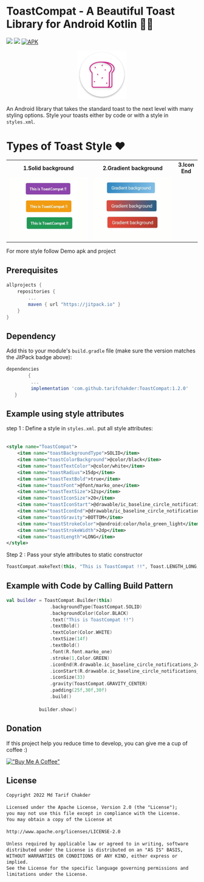 # ToastCompat - A Beautiful Toast Library for Android Kotlin 🤩🔥

[![](https://img.shields.io/badge/API-16%2B-brightgreen.svg?style=flat)](https://android-arsenal.com/api?level=16#l16)
[![](https://jitpack.io/v/tarifchakder/ToastCompat.svg)](https://jitpack.io/#tarifchakder/ToastCompat)
[![APK](https://img.shields.io/badge/Download-Demo-brightgreen.svg)](https://github.com/tarifchakder/ToastCompat/blob/master/ToastCompat-apk-demo.apk)

<div align="center">
	<img src="https://github.com/tarifchakder/ToastCompat/blob/master/ic_launcher.png" width="128">
</div>

An Android library that takes the standard toast to the next level with many styling options.
Style your toasts either by code or with a style in `styles.xml`.


# Types of Toast Style ❤️

<table style="width:100%">
  <tr>
    <th>1.Solid background</th>
    <th>2.Gradient background</th>
    <th>3.Icon End</th>
  </tr>
  <tr>
    <td><img src = "https://github.com/tarifchakder/ToastCompat/blob/master/screenshots/png_20220126_144452_0000.png"/></td>
    <td><img src = "https://github.com/tarifchakder/ToastCompat/blob/master/screenshots/png_20220126_145846_0000.png"/></td>
  </tr>
</table>

For more style follow Demo apk and project 


## Prerequisites

```gradle
allprojects {
	repositories {
		...
		maven { url "https://jitpack.io" }
	}
}
```

## Dependency

Add this to your module's `build.gradle` file (make sure the version matches the JitPack badge above):

```gradle
dependencies 
        {
         ...
         implementation 'com.github.tarifchakder:ToastCompat:1.2.0'
   }
```

## Example using style attributes

step 1 : Define a style in `styles.xml`. put all style attributes:

```xml

<style name="ToastCompat">
    <item name="toastBackgroundType">SOLID</item>
    <item name="toastColorBackground">@color/black</item>
    <item name="toastTextColor">@color/white</item>
    <item name="toastRadius">15dp</item>
    <item name="toastTextBold">true</item>
    <item name="toastFont">@font/marko_one</item>
    <item name="toastTextSize">12sp</item>
    <item name="toastIconSize">20</item>
    <item name="toastIconStart">@drawable/ic_baseline_circle_notifications_24</item>
    <item name="toastIconEnd">@drawable/ic_baseline_circle_notifications_24</item>
    <item name="toastGravity">BOTTOM</item>
    <item name="toastStrokeColor">@android:color/holo_green_light</item>
    <item name="toastStrokeWidth">2dp</item>
    <item name="toastLength">LONG</item>
</style>
```

Step 2 : Pass your style attributes to static constructor

```kotlin
ToastCompat.makeText(this, "This is ToastCompat !!", Toast.LENGTH_LONG, R.style.ToastCompat).show()
```

## Example with Code by Calling Build Pattern

```kotlin
val builder = ToastCompat.Builder(this)
                .backgroundType(ToastCompat.SOLID)
                .backgroundColor(Color.BLACK)
                .text("This is ToastCompat !!")
                .textBold()
                .textColor(Color.WHITE)
                .textSize(14f)
                .textBold()
                .font(R.font.marko_one)
                .stroke(1,Color.GREEN)
                .iconEnd(R.drawable.ic_baseline_circle_notifications_24)
                .iconStart(R.drawable.ic_baseline_circle_notifications_24)
                .iconSize(33)
                .gravity(ToastCompat.GRAVITY_CENTER)
                .padding(25f,30f,30f)
                .build()

            builder.show()
```

## Donation

If this project help you reduce time to develop, you can give me a cup of coffee :)

[!["Buy Me A Coffee"](https://www.buymeacoffee.com/assets/img/custom_images/orange_img.png)](https://www.buymeacoffee.com/tarifchakder)

## License

    Copyright 2022 Md Tarif Chakder

    Licensed under the Apache License, Version 2.0 (the "License");
    you may not use this file except in compliance with the License.
    You may obtain a copy of the License at

    http://www.apache.org/licenses/LICENSE-2.0

    Unless required by applicable law or agreed to in writing, software
    distributed under the License is distributed on an "AS IS" BASIS,
    WITHOUT WARRANTIES OR CONDITIONS OF ANY KIND, either express or implied.
    See the License for the specific language governing permissions and
    limitations under the License.

